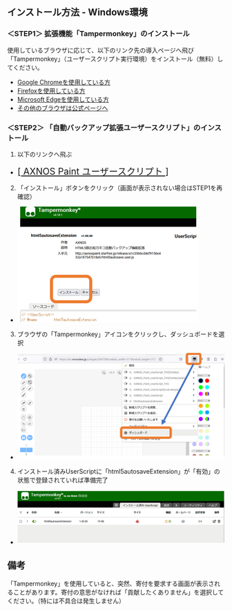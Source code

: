 ## インストール方法 - Windows環境

### ＜STEP1＞ 拡張機能「Tampermonkey」のインストール

使用しているブラウザに応じて、以下のリンク先の導入ページへ飛び「Tampermonkey」（ユーザースクリプト実行環境）をインストール（無料）してください。

* [Google Chromeを使用している方](https://chrome.google.com/webstore/detail/tampermonkey/dhdgffkkebhmkfjojejmpbldmpobfkfo?hl=ja)
* [Firefoxを使用している方](https://addons.mozilla.org/ja/firefox/addon/tampermonkey/)
* [Microsoft Edgeを使用している方](https://microsoftedge.microsoft.com/addons/detail/tampermonkey/iikmkjmpaadaobahmlepeloendndfphd)
* [その他のブラウザは公式ページへ](https://www.tampermonkey.net/)


### ＜STEP2＞ 「自動バックアップ拡張ユーザースクリプト」のインストール

1. 以下のリンクへ飛ぶ
  * <span style="font-size: 1.5em;"><a href="https://github.com/axnospaint/text/raw/main/axnospaint_tks.user.js" target="_blank">[ AXNOS Paint ユーザースクリプト ]</a></span>

2. 「インストール」ボタンをクリック（画面が表示されない場合はSTEP1を再確認）
  * ![image](./assets/img/h5as_ss_win01.png)

3. ブラウザの「Tampermonkey」アイコンをクリックし、ダッシュボードを選択
  * ![image](./assets/img/h5as_ss_win02.png)

4. インストール済みUserScriptに「html5autosaveExtension」が「有効」の状態で登録されていれば準備完了
  * ![image](./assets/img/h5as_ss_win03.png)

## 備考
「Tampermonkey」を使用していると、突然、寄付を要求する画面が表示されることがあります。寄付の意思がなければ「貢献したくありません」を選択してください。（特には不具合は発生しません）
